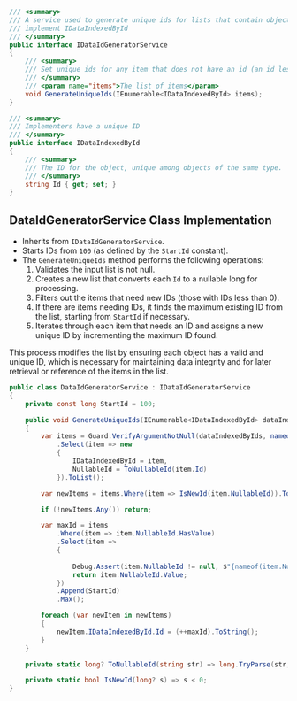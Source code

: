 ```csharp
/// <summary>
/// A service used to generate unique ids for lists that contain objects that
/// implement IDataIndexedById
/// </summary>
public interface IDataIdGeneratorService
{
    /// <summary>
    /// Set unique ids for any item that does not have an id (an id less than 0)
    /// </summary>
    /// <param name="items">The list of items</param>
    void GenerateUniqueIds(IEnumerable<IDataIndexedById> items);
}
```

```csharp
/// <summary>
/// Implementers have a unique ID
/// </summary>
public interface IDataIndexedById
{
    /// <summary>
    /// The ID for the object, unique among objects of the same type. 
    /// </summary>
    string Id { get; set; }
}
```

## DataIdGeneratorService Class Implementation

- Inherits from `IDataIdGeneratorService`.
- Starts IDs from `100` (as defined by the `StartId` constant).
- The `GenerateUniqueIds` method performs the following operations:
    1. Validates the input list is not null.
    2. Creates a new list that converts each `Id` to a nullable long for processing.
    3. Filters out the items that need new IDs (those with IDs less than 0).
    4. If there are items needing IDs, it finds the maximum existing ID from the list, starting from `StartId` if necessary.
    5. Iterates through each item that needs an ID and assigns a new unique ID by incrementing the maximum ID found.

This process modifies the list by ensuring each object has a valid and unique ID, which is necessary for maintaining data integrity and for later retrieval or reference of the items in the list.

```csharp
public class DataIdGeneratorService : IDataIdGeneratorService
{
    private const long StartId = 100;

    public void GenerateUniqueIds(IEnumerable<IDataIndexedById> dataIndexedByIds)
    {
        var items = Guard.VerifyArgumentNotNull(dataIndexedByIds, nameof(dataIndexedByIds))
            .Select(item => new
            {
                IDataIndexedById = item,
                NullableId = ToNullableId(item.Id)
            }).ToList();

        var newItems = items.Where(item => IsNewId(item.NullableId)).ToList();

        if (!newItems.Any()) return;

        var maxId = items
            .Where(item => item.NullableId.HasValue)
            .Select(item =>
            {
                    
                Debug.Assert(item.NullableId != null, $"{nameof(item.NullableId)} should not be null");
                return item.NullableId.Value;
            })
            .Append(StartId)
            .Max();

        foreach (var newItem in newItems)
        {
            newItem.IDataIndexedById.Id = (++maxId).ToString();
        }
    }

    private static long? ToNullableId(string str) => long.TryParse(str, out var temp) ? temp : null;

    private static bool IsNewId(long? s) => s < 0;
}
```


